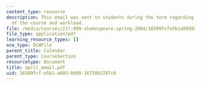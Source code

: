 ```yaml
---
content_type: resource
description: This email was sent to students during the term regarding the status
  of the course and workload.
file: /media/courses/21l-009-shakespeare-spring-2004/16509fcfe5b1a0930d9916750b2787c8_april_email.pdf
file_type: application/pdf
learning_resource_types: []
ocw_type: OCWFile
parent_title: Calendar
parent_type: CourseSection
resourcetype: Document
title: april_email.pdf
uid: 16509fcf-e5b1-a093-0d99-16750b2787c8
---
```

